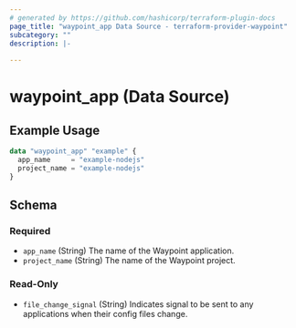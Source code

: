 ```yaml
---
# generated by https://github.com/hashicorp/terraform-plugin-docs
page_title: "waypoint_app Data Source - terraform-provider-waypoint"
subcategory: ""
description: |-
  
---
```


# waypoint_app (Data Source)



## Example Usage

```terraform
data "waypoint_app" "example" {
  app_name     = "example-nodejs"
  project_name = "example-nodejs"
}
```

<!-- schema generated by tfplugindocs -->
## Schema

### Required

- `app_name` (String) The name of the Waypoint application.
- `project_name` (String) The name of the Waypoint project.

### Read-Only

- `file_change_signal` (String) Indicates signal to be sent to any applications when their config files change.


